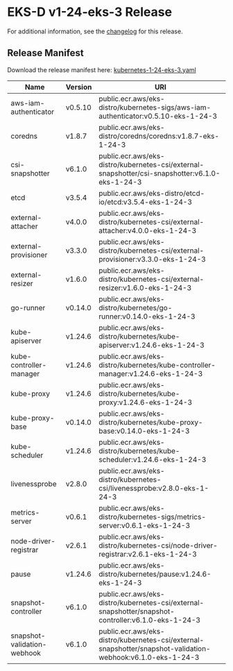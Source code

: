 # EKS-D v1-24-eks-3 Release

For additional information, see the [changelog](CHANGELOG-v1-24-eks-3.md) for this release.

## Release Manifest

Download the release manifest here: [kubernetes-1-24-eks-3.yaml](https://distro.eks.amazonaws.com/kubernetes-1-24/kubernetes-1-24-eks-3.yaml)

| Name | Version | URI |
|------|---------|-----|
| aws-iam-authenticator | v0.5.10 | public.ecr.aws/eks-distro/kubernetes-sigs/aws-iam-authenticator:v0.5.10-eks-1-24-3 |
| coredns | v1.8.7 | public.ecr.aws/eks-distro/coredns/coredns:v1.8.7-eks-1-24-3 |
| csi-snapshotter | v6.1.0 | public.ecr.aws/eks-distro/kubernetes-csi/external-snapshotter/csi-snapshotter:v6.1.0-eks-1-24-3 |
| etcd | v3.5.4 | public.ecr.aws/eks-distro/etcd-io/etcd:v3.5.4-eks-1-24-3 |
| external-attacher | v4.0.0 | public.ecr.aws/eks-distro/kubernetes-csi/external-attacher:v4.0.0-eks-1-24-3 |
| external-provisioner | v3.3.0 | public.ecr.aws/eks-distro/kubernetes-csi/external-provisioner:v3.3.0-eks-1-24-3 |
| external-resizer | v1.6.0 | public.ecr.aws/eks-distro/kubernetes-csi/external-resizer:v1.6.0-eks-1-24-3 |
| go-runner | v0.14.0 | public.ecr.aws/eks-distro/kubernetes/go-runner:v0.14.0-eks-1-24-3 |
| kube-apiserver | v1.24.6 | public.ecr.aws/eks-distro/kubernetes/kube-apiserver:v1.24.6-eks-1-24-3 |
| kube-controller-manager | v1.24.6 | public.ecr.aws/eks-distro/kubernetes/kube-controller-manager:v1.24.6-eks-1-24-3 |
| kube-proxy | v1.24.6 | public.ecr.aws/eks-distro/kubernetes/kube-proxy:v1.24.6-eks-1-24-3 |
| kube-proxy-base | v0.14.0 | public.ecr.aws/eks-distro/kubernetes/kube-proxy-base:v0.14.0-eks-1-24-3 |
| kube-scheduler | v1.24.6 | public.ecr.aws/eks-distro/kubernetes/kube-scheduler:v1.24.6-eks-1-24-3 |
| livenessprobe | v2.8.0 | public.ecr.aws/eks-distro/kubernetes-csi/livenessprobe:v2.8.0-eks-1-24-3 |
| metrics-server | v0.6.1 | public.ecr.aws/eks-distro/kubernetes-sigs/metrics-server:v0.6.1-eks-1-24-3 |
| node-driver-registrar | v2.6.1 | public.ecr.aws/eks-distro/kubernetes-csi/node-driver-registrar:v2.6.1-eks-1-24-3 |
| pause | v1.24.6 | public.ecr.aws/eks-distro/kubernetes/pause:v1.24.6-eks-1-24-3 |
| snapshot-controller | v6.1.0 | public.ecr.aws/eks-distro/kubernetes-csi/external-snapshotter/snapshot-controller:v6.1.0-eks-1-24-3 |
| snapshot-validation-webhook | v6.1.0 | public.ecr.aws/eks-distro/kubernetes-csi/external-snapshotter/snapshot-validation-webhook:v6.1.0-eks-1-24-3 |
